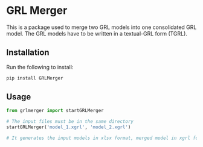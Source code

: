 # GRL Merger
This is a package used to merge two GRL models into one consolidated GRL model. The GRL models have to be written in a textual-GRL form (TGRL).

## Installation

Run the following to install:

```python
pip install GRLMerger
```


## Usage

```python
from grlmerger import startGRLMerger

# The input files must be in the same directory
startGRLMerger('model_1.xgrl', 'model_2.xgrl')

# It generates the input models in xlsx format, merged model in xgrl format, merged constructs in xlsx format, and conflict and error cases in xlsx format.


```
